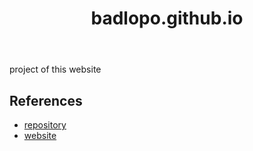 ﻿---
title: badlopo.github.io
category: project
created: 2024/09/08
---

project of this website

## References

- [repository](https://github.com/badlopo/badlopo.github.io)
- [website](https://badlopo.github.io)
